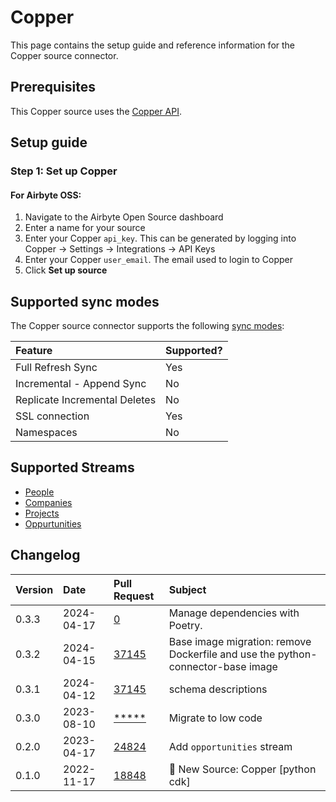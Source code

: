 # Copper

This page contains the setup guide and reference information for the Copper source connector.

## Prerequisites

This Copper source uses the [Copper API](https://developer.copper.com/).

## Setup guide

### Step 1: Set up Copper

#### For Airbyte OSS:

1. Navigate to the Airbyte Open Source dashboard
2. Enter a name for your source
3. Enter your Copper `api_key`. This can be generated by logging into Copper -> Settings -> Integrations -> API Keys
4. Enter your Copper `user_email`. The email used to login to Copper
5. Click **Set up source**

## Supported sync modes

The Copper source connector supports the following [sync modes](https://docs.airbyte.com/cloud/core-concepts#connection-sync-modes):

| Feature                       | Supported? |
| :---------------------------- | :--------- |
| Full Refresh Sync             | Yes        |
| Incremental - Append Sync     | No         |
| Replicate Incremental Deletes | No         |
| SSL connection                | Yes        |
| Namespaces                    | No         |

## Supported Streams

- [People](https://developer.copper.com/people/list-people-search.html)
- [Companies](https://developer.copper.com/companies/list-companies-search.html)
- [Projects](https://developer.copper.com/projects/list-projects-search.html)
- [Oppurtunities](https://developer.copper.com/opportunities/list-opportunities-search.html)

## Changelog

| Version | Date       | Pull Request                                              | Subject                             |
| :------ | :--------- | :-------------------------------------------------------- | :---------------------------------- |
| 0.3.3 | 2024-04-17 | [0](https://github.com/airbytehq/airbyte/pull/0) | Manage dependencies with Poetry. |
| 0.3.2 | 2024-04-15 | [37145](https://github.com/airbytehq/airbyte/pull/37145) | Base image migration: remove Dockerfile and use the python-connector-base image |
| 0.3.1 | 2024-04-12 | [37145](https://github.com/airbytehq/airbyte/pull/37145) | schema descriptions |
| 0.3.0   | 2023-08-10 | [*****](https://github.com/airbytehq/airbyte/pull/*****)  | Migrate to low code                 |
| 0.2.0   | 2023-04-17 | [24824](https://github.com/airbytehq/airbyte/pull/24824)  | Add `opportunities` stream          |
| 0.1.0   | 2022-11-17 | [18848](https://github.com/airbytehq/airbyte/pull/18848)  | 🎉 New Source: Copper [python cdk]  |

